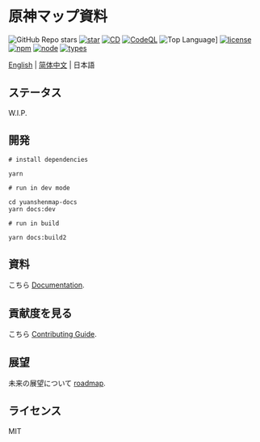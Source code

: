 # 原神マップ資料

![GitHub Repo stars](https://img.shields.io/github/stars/jiazengp/GenshinMapDocs)
[![star](https://gitee.com/KYJGYSDT/yuanshendocs/badge/star.svg?theme=dark)](https://gitee.com/KYJGYSDT/yuanshendocs/stargazers)
[![CD](https://github.com/jiazengp/genshinmap-docs/actions/workflows/main.yml/badge.svg)](https://github.com/jiazengp/genshinmap-docs/actions/workflows/main.yml)
[![CodeQL](https://github.com/jiazengp/genshinmap-docs/actions/workflows/codeql-analysis.yml/badge.svg)](https://github.com/jiazengp/genshinmap-docs/actions/workflows/codeql-analysis.yml)
![Top Language](https://img.shields.io/github/languages/top/jiazengp/GenshinMapDocs)]
[![license](https://img.shields.io/badge/license-MIT-green)](https://gitee.com/KYJGYSDT/yuanshendocs/blob/master/LICENSE)
[![npm](https://img.shields.io/npm/v/2)](https://www.npmjs.com/)
[![node](https://img.shields.io/badge/node-%3E%3D%2012.0.0-brightgreen)](https://nodejs.org/)
[![types](https://img.shields.io/npm/types/ts)](https://img.shields.io/npm/types/ts)

[English](./README.md) | [简体中文](./README.zh-CN.md) | 日本語

## ステータス

W.I.P.

## 開発

```shell
# install dependencies

yarn

# run in dev mode

cd yuanshenmap-docs
yarn docs:dev

# run in build

yarn docs:build2
```

## 資料

こちら [Documentation](https://yuanshen.site/docs/developer/documentation).

## 貢献度を見る

こちら [Contributing Guide](https://yuanshen.site/docs/contributing.html).

## 展望

未来の展望について [roadmap](https://yuanshen.site/docs/developer/documentation/roadmap.html).

## ライセンス

MIT
